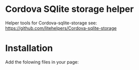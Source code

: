 # Cordova SQlite storage helper
Helper tools for Cordova-sqlite-storage see: https://github.com/litehelpers/Cordova-sqlite-storage

# Installation
Add the folowing files in your page:
    <script type="text/javascript" src="js/DeviceInfo.js"></script>
    <script type="text/javascript" src="js/Scripts.js"></script>
    <script type="text/javascript" src="js/SQLiteStorageHelper.js"></script>
